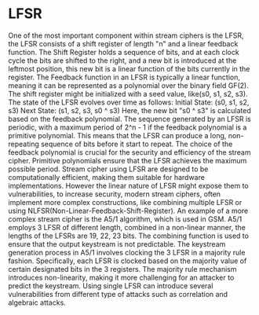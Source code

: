 # LFSR

One of the most important component within stream ciphers is the LFSR, the LFSR consists of a shift register of length "n" and a linear feedback function.
The Shift Register holds a sequence of bits, and at each clock cycle the bits are shifted to the right, and a new bit is introduced at the leftmost position,
this new bit is a linear function of the bits currently in the register. The Feedback function in an LFSR is typically a linear function, meaning it can be
represented as a polynomial over the binary field GF(2). The shift register might be initialized with a seed value, like(s0, s1, s2, s3). The state of the 
LFSR evolves over time as follows: Initial State: (s0, s1, s2, s3) Next State: (s1, s2, s3, s0 ^ s3) Here, the new bit "s0 ^ s3" is calculated based on 
the feedback polynomial. The sequence generated by an LFSR is periodic, with a maximum period of 2^n - 1 if the feedback polynomial is a primitive polynomial. 
This means that the LFSR can produce a long, non-repeating sequence of bits before it start to repeat. The choice of the feedback polynomial is crucial for 
the security and efficiency of the stream cipher. Primitive polynomials ensure that the LFSR achieves the maximum possible period. Stream cipher using LFSR 
are designed to be computationally efficient, making them suitable for hardware implementations. However the linear nature of LFSR might expose them to 
vulnerabilities, to increase security, modern stream ciphers, often implement more complex constructions, like combining multiple LFSR or using 
NLFSR(Non-Linear-Feedback-Shift-Register). An example of a more complex stream cipher is the A5/1 algorithm, which is used in GSM. A5/1 employs 3 
LFSR of different length, combined in a non-linear manner, the lengths of the LFSRs are 19, 22, 23 bits. The combining function is used to ensure 
that the output keystream is not predictable. The keystream generation process in A5/1 involves clocking the 3 LFSR in a majority rule fashion. 
Specifically, each LFSR is clocked based on the majority value of certain designated bits in the 3 registers. The majority rule mechanism introduces 
non-linearity, making it more challenging for an attacker to predict the keystream. Using single LFSR can introduce several vulnerabilities from different 
type of attacks such as correlation and algebraic attacks.

